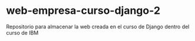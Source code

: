 # web-empresa-curso-django-2
Repositorio para almacenar la web creada en el curso de Django dentro del curso de IBM
